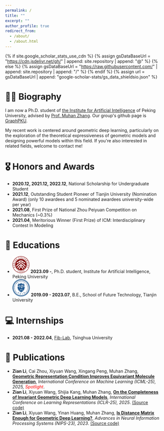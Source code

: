 ```yaml
---
permalink: /
title: ""
excerpt: ""
author_profile: true
redirect_from: 
  - /about/
  - /about.html
---
```


{% if site.google_scholar_stats_use_cdn %}
{% assign gsDataBaseUrl = "https://cdn.jsdelivr.net/gh/" | append: site.repository | append: "@" %}
{% else %}
{% assign gsDataBaseUrl = "https://raw.githubusercontent.com/" | append: site.repository | append: "/" %}
{% endif %}
{% assign url = gsDataBaseUrl | append: "google-scholar-stats/gs_data_shieldsio.json" %}

<span class='anchor' id='about-me'></span>

# 🧑‍💻 Biography

I am now a Ph.D. student of <a href='https://www.ai.pku.edu.cn'>the Institute for Artificial Intelligence</a> of Peking University, advised by <a href='https://muhanzhang.github.io'>Prof. Muhan Zhang</a>. Our group's github page is <a href='https://github.com/GraphPKU'>GraphPKU</a>.

My recent work is centered around geometric deep learning, particularly on the exploration of the theoretical expressiveness of geometric models and designing powerful models within this field. If you're also interested in related fields, welcome to contact me! 



# 🎖 Honors and Awards
- **2020.12, 2021.12, 2022.12**, National Scholarship for Undergraduate Student
- **2021.12**, Outstanding Student Pioneer of Tianjin University (Nomination Award) (only 10 awardees and 5 nominated awardees university-wide per year)
- **2021.08**, First Prize of National Zhou Peiyuan Competition on Mechanics (~0.3%)
- **2021.04**, Meritorious Winner (First Prize) of ICM: Interdisciplinary Contest In Modeling

# 📖 Educations
- <img src="../images/PKU logo.png" alt="PKU Logo" style="zoom:25%;" />        **2023.09 -**, Ph.D. student, Institute for Artificial Intelligence, Peking University
- <img src="../images/TJU logo.png" alt="TJU Logo" style="zoom:5.95%;" />        **2019.09 - 2023.07**, B.E., School of Future Technology, Tianjin University

# 💻 Internships
- **2021.08 - 2022.04**, <a href='http://fi.ee.tsinghua.edu.cn'>Fib-Lab</a>, Tsinghua University


# 📃 Publications
-  **Zian Li**, Cai Zhou, Xiyuan Wang, Xingang Peng, Muhan Zhang, <a href='https://arxiv.org/abs/2410.03655'>**Geometric Representation Condition Improves Equivariant Molecule Generation**</a>, *International Conference on Machine Learning (ICML-25), 2025, <span style="color:red">Spotlight</span>*.
-  **Zian Li**, Xiyuan Wang, Shijia Kang, Muhan Zhang, <a href='https://arxiv.org/abs/2402.04836'>**On the Completeness of Invariant Geometric Deep Learning Models**</a>, *International Conference on Learning Representations (ICLR-25), 2025*. <a href='https://github.com/GraphPKU/GeoNGNN'>(Source code)</a> 
-  **Zian Li**, Xiyuan Wang, Yinan Huang, Muhan Zhang, <a href='https://arxiv.org/pdf/2302.05743'>**Is Distance Matrix Enough for Geometric Deep Learning?**</a>, *Advances in Neural Information Processing Systems (NIPS-23), 2023*. <a href='https://github.com/GraphPKU/DisGNN'>(Source code)</a> 